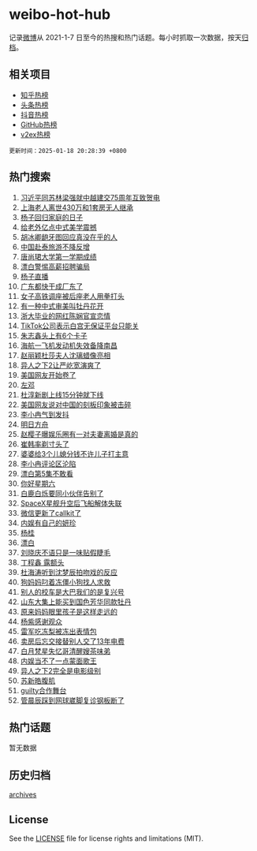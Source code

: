 # weibo-hot-hub

记录[微博](https://www.weibo.com)从 2021-1-7 日至今的热搜和热门话题。每小时抓取一次数据，按天[归档](archives)。

## 相关项目

- [知乎热榜](https://github.com/lonnyzhang423/zhihu-hot-hub)
- [头条热榜](https://github.com/lonnyzhang423/toutiao-hot-hub)
- [抖音热榜](https://github.com/lonnyzhang423/douyin-hot-hub)
- [GitHub热榜](https://github.com/lonnyzhang423/github-hot-hub)
- [v2ex热榜](https://github.com/lonnyzhang423/v2ex-hot-hub)


`更新时间：2025-01-18 20:28:39 +0800`

## 热门搜索

1. [习近平同苏林梁强就中越建交75周年互致贺电](https://m.weibo.cn/search?containerid=100103type%3D1%26t%3D10%26q%3D%23%E4%B9%A0%E8%BF%91%E5%B9%B3%E5%90%8C%E8%8B%8F%E6%9E%97%E6%A2%81%E5%BC%BA%E5%B0%B1%E4%B8%AD%E8%B6%8A%E5%BB%BA%E4%BA%A475%E5%91%A8%E5%B9%B4%E4%BA%92%E8%87%B4%E8%B4%BA%E7%94%B5%23&stream_entry_id=51&isnewpage=1&extparam=seat%3D1%26dgr%3D0%26q%3D%2523%25E4%25B9%25A0%25E8%25BF%2591%25E5%25B9%25B3%25E5%2590%258C%25E8%258B%258F%25E6%259E%2597%25E6%25A2%2581%25E5%25BC%25BA%25E5%25B0%25B1%25E4%25B8%25AD%25E8%25B6%258A%25E5%25BB%25BA%25E4%25BA%25A475%25E5%2591%25A8%25E5%25B9%25B4%25E4%25BA%2592%25E8%2587%25B4%25E8%25B4%25BA%25E7%2594%25B5%2523%26stream_entry_id%3D51%26c_type%3D51%26filter_type%3Drealtimehot%26pos%3D0%26cate%3D10103%26display_time%3D1737203318%26pre_seqid%3D173720331797401204853151)
1. [上海老人离世430万和1套房无人继承](https://m.weibo.cn/search?containerid=100103type%3D1%26t%3D10%26q%3D%23%E4%B8%8A%E6%B5%B7%E8%80%81%E4%BA%BA%E7%A6%BB%E4%B8%96430%E4%B8%87%E5%92%8C1%E5%A5%97%E6%88%BF%E6%97%A0%E4%BA%BA%E7%BB%A7%E6%89%BF%23&stream_entry_id=31&isnewpage=1&extparam=seat%3D1%26stream_entry_id%3D31%26flag%3D2%26pos%3D0%26band_rank%3D1%26q%3D%2523%25E4%25B8%258A%25E6%25B5%25B7%25E8%2580%2581%25E4%25BA%25BA%25E7%25A6%25BB%25E4%25B8%2596430%25E4%25B8%2587%25E5%2592%258C1%25E5%25A5%2597%25E6%2588%25BF%25E6%2597%25A0%25E4%25BA%25BA%25E7%25BB%25A7%25E6%2589%25BF%2523%26filter_type%3Drealtimehot%26dgr%3D0%26c_type%3D31%26realpos%3D1%26lcate%3D5001%26cate%3D5001%26display_time%3D1737203318%26pre_seqid%3D173720331797401204853151)
1. [杨子回归家庭的日子](https://m.weibo.cn/search?containerid=100103type%3D1%26t%3D10%26q%3D%E6%9D%A8%E5%AD%90%E5%9B%9E%E5%BD%92%E5%AE%B6%E5%BA%AD%E7%9A%84%E6%97%A5%E5%AD%90&stream_entry_id=31&isnewpage=1&extparam=seat%3D1%26stream_entry_id%3D31%26flag%3D1%26pos%3D1%26band_rank%3D2%26q%3D%25E6%259D%25A8%25E5%25AD%2590%25E5%259B%259E%25E5%25BD%2592%25E5%25AE%25B6%25E5%25BA%25AD%25E7%259A%2584%25E6%2597%25A5%25E5%25AD%2590%26filter_type%3Drealtimehot%26dgr%3D0%26c_type%3D31%26realpos%3D2%26lcate%3D5001%26cate%3D5001%26display_time%3D1737203318%26pre_seqid%3D173720331797401204853151)
1. [给老外亿点中式美学震撼](https://m.weibo.cn/search?containerid=100103type%3D1%26t%3D10%26q%3D%23%E7%BB%99%E8%80%81%E5%A4%96%E4%BA%BF%E7%82%B9%E4%B8%AD%E5%BC%8F%E7%BE%8E%E5%AD%A6%E9%9C%87%E6%92%BC%23&stream_entry_id=31&isnewpage=1&extparam=seat%3D1%26stream_entry_id%3D31%26flag%3D0%26pos%3D2%26band_rank%3D3%26q%3D%2523%25E7%25BB%2599%25E8%2580%2581%25E5%25A4%2596%25E4%25BA%25BF%25E7%2582%25B9%25E4%25B8%25AD%25E5%25BC%258F%25E7%25BE%258E%25E5%25AD%25A6%25E9%259C%2587%25E6%2592%25BC%2523%26filter_type%3Drealtimehot%26dgr%3D0%26c_type%3D31%26realpos%3D3%26lcate%3D5001%26cate%3D5001%26display_time%3D1737203318%26pre_seqid%3D173720331797401204853151)
1. [胡冰卿龅牙图回应真没在乎的人](https://m.weibo.cn/search?containerid=100103type%3D1%26t%3D10%26q%3D%E8%83%A1%E5%86%B0%E5%8D%BF%E9%BE%85%E7%89%99%E5%9B%BE%E5%9B%9E%E5%BA%94%E7%9C%9F%E6%B2%A1%E5%9C%A8%E4%B9%8E%E7%9A%84%E4%BA%BA&stream_entry_id=31&isnewpage=1&extparam=seat%3D1%26stream_entry_id%3D31%26flag%3D1%26pos%3D3%26band_rank%3D4%26q%3D%25E8%2583%25A1%25E5%2586%25B0%25E5%258D%25BF%25E9%25BE%2585%25E7%2589%2599%25E5%259B%25BE%25E5%259B%259E%25E5%25BA%2594%25E7%259C%259F%25E6%25B2%25A1%25E5%259C%25A8%25E4%25B9%258E%25E7%259A%2584%25E4%25BA%25BA%26filter_type%3Drealtimehot%26dgr%3D0%26c_type%3D31%26realpos%3D4%26lcate%3D5001%26cate%3D5001%26display_time%3D1737203318%26pre_seqid%3D173720331797401204853151)
1. [中国赴泰旅游不降反增](https://m.weibo.cn/search?containerid=100103type%3D1%26t%3D10%26q%3D%23%E4%B8%AD%E5%9B%BD%E8%B5%B4%E6%B3%B0%E6%97%85%E6%B8%B8%E4%B8%8D%E9%99%8D%E5%8F%8D%E5%A2%9E%23&stream_entry_id=31&isnewpage=1&extparam=seat%3D1%26stream_entry_id%3D31%26flag%3D0%26pos%3D4%26band_rank%3D5%26q%3D%2523%25E4%25B8%25AD%25E5%259B%25BD%25E8%25B5%25B4%25E6%25B3%25B0%25E6%2597%2585%25E6%25B8%25B8%25E4%25B8%258D%25E9%2599%258D%25E5%258F%258D%25E5%25A2%259E%2523%26filter_type%3Drealtimehot%26dgr%3D0%26c_type%3D31%26realpos%3D5%26lcate%3D5001%26cate%3D5001%26display_time%3D1737203318%26pre_seqid%3D173720331797401204853151)
1. [唐尚珺大学第一学期成绩](https://m.weibo.cn/search?containerid=100103type%3D1%26t%3D10%26q%3D%23%E5%94%90%E5%B0%9A%E7%8F%BA%E5%A4%A7%E5%AD%A6%E7%AC%AC%E4%B8%80%E5%AD%A6%E6%9C%9F%E6%88%90%E7%BB%A9%23&stream_entry_id=31&isnewpage=1&extparam=seat%3D1%26stream_entry_id%3D31%26flag%3D1%26pos%3D5%26band_rank%3D6%26q%3D%2523%25E5%2594%2590%25E5%25B0%259A%25E7%258F%25BA%25E5%25A4%25A7%25E5%25AD%25A6%25E7%25AC%25AC%25E4%25B8%2580%25E5%25AD%25A6%25E6%259C%259F%25E6%2588%2590%25E7%25BB%25A9%2523%26filter_type%3Drealtimehot%26dgr%3D0%26c_type%3D31%26realpos%3D6%26lcate%3D5001%26cate%3D5001%26display_time%3D1737203318%26pre_seqid%3D173720331797401204853151)
1. [漂白警惕高薪招聘骗局](https://m.weibo.cn/search?containerid=100103type%3D1%26t%3D10%26q%3D%23%E6%BC%82%E7%99%BD%E8%AD%A6%E6%83%95%E9%AB%98%E8%96%AA%E6%8B%9B%E8%81%98%E9%AA%97%E5%B1%80%23&stream_entry_id=31&isnewpage=1&extparam=seat%3D1%26stream_entry_id%3D31%26lcate%3D5001%26pos%3D6%26band_rank%3D7%26q%3D%2523%25E6%25BC%2582%25E7%2599%25BD%25E8%25AD%25A6%25E6%2583%2595%25E9%25AB%2598%25E8%2596%25AA%25E6%258B%259B%25E8%2581%2598%25E9%25AA%2597%25E5%25B1%2580%2523%26filter_type%3Drealtimehot%26dgr%3D0%26is_ad_pos%3D1%26adid%3D273178%26c_type%3D31%26cate%3D5001%26display_time%3D1737203318%26pre_seqid%3D173720331797401204853151)
1. [杨子直播](https://m.weibo.cn/search?containerid=100103type%3D1%26t%3D10%26q%3D%E6%9D%A8%E5%AD%90%E7%9B%B4%E6%92%AD&stream_entry_id=31&isnewpage=1&extparam=seat%3D1%26stream_entry_id%3D31%26flag%3D1%26pos%3D7%26band_rank%3D7%26q%3D%25E6%259D%25A8%25E5%25AD%2590%25E7%259B%25B4%25E6%2592%25AD%26filter_type%3Drealtimehot%26dgr%3D0%26c_type%3D31%26realpos%3D7%26lcate%3D5001%26cate%3D5001%26display_time%3D1737203318%26pre_seqid%3D173720331797401204853151)
1. [广东都快干成厂东了](https://m.weibo.cn/search?containerid=100103type%3D1%26t%3D10%26q%3D%23%E5%B9%BF%E4%B8%9C%E9%83%BD%E5%BF%AB%E5%B9%B2%E6%88%90%E5%8E%82%E4%B8%9C%E4%BA%86%23&stream_entry_id=31&isnewpage=1&extparam=seat%3D1%26stream_entry_id%3D31%26flag%3D0%26pos%3D8%26band_rank%3D8%26q%3D%2523%25E5%25B9%25BF%25E4%25B8%259C%25E9%2583%25BD%25E5%25BF%25AB%25E5%25B9%25B2%25E6%2588%2590%25E5%258E%2582%25E4%25B8%259C%25E4%25BA%2586%2523%26filter_type%3Drealtimehot%26dgr%3D0%26c_type%3D31%26realpos%3D8%26lcate%3D5001%26cate%3D5001%26display_time%3D1737203318%26pre_seqid%3D173720331797401204853151)
1. [女子高铁调座被后座老人用拳打头](https://m.weibo.cn/search?containerid=100103type%3D1%26t%3D10%26q%3D%23%E5%A5%B3%E5%AD%90%E9%AB%98%E9%93%81%E8%B0%83%E5%BA%A7%E8%A2%AB%E5%90%8E%E5%BA%A7%E8%80%81%E4%BA%BA%E7%94%A8%E6%8B%B3%E6%89%93%E5%A4%B4%23&stream_entry_id=31&isnewpage=1&extparam=seat%3D1%26stream_entry_id%3D31%26flag%3D0%26pos%3D9%26band_rank%3D9%26q%3D%2523%25E5%25A5%25B3%25E5%25AD%2590%25E9%25AB%2598%25E9%2593%2581%25E8%25B0%2583%25E5%25BA%25A7%25E8%25A2%25AB%25E5%2590%258E%25E5%25BA%25A7%25E8%2580%2581%25E4%25BA%25BA%25E7%2594%25A8%25E6%258B%25B3%25E6%2589%2593%25E5%25A4%25B4%2523%26filter_type%3Drealtimehot%26dgr%3D0%26c_type%3D31%26realpos%3D9%26lcate%3D5001%26cate%3D5001%26display_time%3D1737203318%26pre_seqid%3D173720331797401204853151)
1. [有一种中式审美叫牡丹花开](https://m.weibo.cn/search?containerid=100103type%3D1%26t%3D10%26q%3D%23%E6%9C%89%E4%B8%80%E7%A7%8D%E4%B8%AD%E5%BC%8F%E5%AE%A1%E7%BE%8E%E5%8F%AB%E7%89%A1%E4%B8%B9%E8%8A%B1%E5%BC%80%23&stream_entry_id=31&isnewpage=1&extparam=seat%3D1%26stream_entry_id%3D31%26flag%3D0%26pos%3D10%26band_rank%3D10%26q%3D%2523%25E6%259C%2589%25E4%25B8%2580%25E7%25A7%258D%25E4%25B8%25AD%25E5%25BC%258F%25E5%25AE%25A1%25E7%25BE%258E%25E5%258F%25AB%25E7%2589%25A1%25E4%25B8%25B9%25E8%258A%25B1%25E5%25BC%2580%2523%26filter_type%3Drealtimehot%26dgr%3D0%26c_type%3D31%26realpos%3D10%26lcate%3D5001%26cate%3D5001%26display_time%3D1737203318%26pre_seqid%3D173720331797401204853151)
1. [浙大毕业的网红陈娴官宣恋情](https://m.weibo.cn/search?containerid=100103type%3D1%26t%3D10%26q%3D%23%E6%B5%99%E5%A4%A7%E6%AF%95%E4%B8%9A%E7%9A%84%E7%BD%91%E7%BA%A2%E9%99%88%E5%A8%B4%E5%AE%98%E5%AE%A3%E6%81%8B%E6%83%85%23&stream_entry_id=31&isnewpage=1&extparam=seat%3D1%26stream_entry_id%3D31%26flag%3D2%26pos%3D11%26band_rank%3D11%26q%3D%2523%25E6%25B5%2599%25E5%25A4%25A7%25E6%25AF%2595%25E4%25B8%259A%25E7%259A%2584%25E7%25BD%2591%25E7%25BA%25A2%25E9%2599%2588%25E5%25A8%25B4%25E5%25AE%2598%25E5%25AE%25A3%25E6%2581%258B%25E6%2583%2585%2523%26filter_type%3Drealtimehot%26dgr%3D0%26c_type%3D31%26realpos%3D11%26lcate%3D5001%26cate%3D5001%26display_time%3D1737203318%26pre_seqid%3D173720331797401204853151)
1. [TikTok公司表示白宫无保证平台只能关](https://m.weibo.cn/search?containerid=100103type%3D1%26t%3D10%26q%3D%23TikTok%E5%85%AC%E5%8F%B8%E8%A1%A8%E7%A4%BA%E7%99%BD%E5%AE%AB%E6%97%A0%E4%BF%9D%E8%AF%81%E5%B9%B3%E5%8F%B0%E5%8F%AA%E8%83%BD%E5%85%B3%23&stream_entry_id=31&isnewpage=1&extparam=seat%3D1%26stream_entry_id%3D31%26flag%3D0%26pos%3D12%26band_rank%3D12%26q%3D%2523TikTok%25E5%2585%25AC%25E5%258F%25B8%25E8%25A1%25A8%25E7%25A4%25BA%25E7%2599%25BD%25E5%25AE%25AB%25E6%2597%25A0%25E4%25BF%259D%25E8%25AF%2581%25E5%25B9%25B3%25E5%258F%25B0%25E5%258F%25AA%25E8%2583%25BD%25E5%2585%25B3%2523%26filter_type%3Drealtimehot%26dgr%3D0%26c_type%3D31%26realpos%3D12%26lcate%3D5001%26cate%3D5001%26display_time%3D1737203318%26pre_seqid%3D173720331797401204853151)
1. [朱志鑫头上有6个卡子](https://m.weibo.cn/search?containerid=100103type%3D1%26t%3D10%26q%3D%E6%9C%B1%E5%BF%97%E9%91%AB%E5%A4%B4%E4%B8%8A%E6%9C%896%E4%B8%AA%E5%8D%A1%E5%AD%90&stream_entry_id=31&isnewpage=1&extparam=seat%3D1%26stream_entry_id%3D31%26flag%3D1%26pos%3D13%26band_rank%3D13%26q%3D%25E6%259C%25B1%25E5%25BF%2597%25E9%2591%25AB%25E5%25A4%25B4%25E4%25B8%258A%25E6%259C%25896%25E4%25B8%25AA%25E5%258D%25A1%25E5%25AD%2590%26filter_type%3Drealtimehot%26dgr%3D0%26c_type%3D31%26realpos%3D13%26lcate%3D5001%26cate%3D5001%26display_time%3D1737203318%26pre_seqid%3D173720331797401204853151)
1. [海航一飞机发动机失效备降南昌](https://m.weibo.cn/search?containerid=100103type%3D1%26t%3D10%26q%3D%23%E6%B5%B7%E8%88%AA%E4%B8%80%E9%A3%9E%E6%9C%BA%E5%8F%91%E5%8A%A8%E6%9C%BA%E5%A4%B1%E6%95%88%E5%A4%87%E9%99%8D%E5%8D%97%E6%98%8C%23&stream_entry_id=31&isnewpage=1&extparam=seat%3D1%26stream_entry_id%3D31%26flag%3D1%26pos%3D14%26band_rank%3D14%26q%3D%2523%25E6%25B5%25B7%25E8%2588%25AA%25E4%25B8%2580%25E9%25A3%259E%25E6%259C%25BA%25E5%258F%2591%25E5%258A%25A8%25E6%259C%25BA%25E5%25A4%25B1%25E6%2595%2588%25E5%25A4%2587%25E9%2599%258D%25E5%258D%2597%25E6%2598%258C%2523%26filter_type%3Drealtimehot%26dgr%3D0%26c_type%3D31%26realpos%3D14%26lcate%3D5001%26cate%3D5001%26display_time%3D1737203318%26pre_seqid%3D173720331797401204853151)
1. [赵丽颖杜莎夫人沈璃蜡像亮相](https://m.weibo.cn/search?containerid=100103type%3D1%26t%3D10%26q%3D%23%E8%B5%B5%E4%B8%BD%E9%A2%96%E6%9D%9C%E8%8E%8E%E5%A4%AB%E4%BA%BA%E6%B2%88%E7%92%83%E8%9C%A1%E5%83%8F%E4%BA%AE%E7%9B%B8%23&stream_entry_id=31&isnewpage=1&extparam=seat%3D1%26stream_entry_id%3D31%26flag%3D1%26pos%3D15%26band_rank%3D15%26q%3D%2523%25E8%25B5%25B5%25E4%25B8%25BD%25E9%25A2%2596%25E6%259D%259C%25E8%258E%258E%25E5%25A4%25AB%25E4%25BA%25BA%25E6%25B2%2588%25E7%2592%2583%25E8%259C%25A1%25E5%2583%258F%25E4%25BA%25AE%25E7%259B%25B8%2523%26filter_type%3Drealtimehot%26dgr%3D0%26c_type%3D31%26realpos%3D15%26lcate%3D5001%26cate%3D5001%26display_time%3D1737203318%26pre_seqid%3D173720331797401204853151)
1. [异人之下2让严屹宽演爽了](https://m.weibo.cn/search?containerid=100103type%3D1%26t%3D10%26q%3D%E5%BC%82%E4%BA%BA%E4%B9%8B%E4%B8%8B2%E8%AE%A9%E4%B8%A5%E5%B1%B9%E5%AE%BD%E6%BC%94%E7%88%BD%E4%BA%86&stream_entry_id=31&isnewpage=1&extparam=seat%3D1%26stream_entry_id%3D31%26flag%3D1%26pos%3D16%26band_rank%3D16%26q%3D%25E5%25BC%2582%25E4%25BA%25BA%25E4%25B9%258B%25E4%25B8%258B2%25E8%25AE%25A9%25E4%25B8%25A5%25E5%25B1%25B9%25E5%25AE%25BD%25E6%25BC%2594%25E7%2588%25BD%25E4%25BA%2586%26filter_type%3Drealtimehot%26dgr%3D0%26c_type%3D31%26realpos%3D16%26lcate%3D5001%26cate%3D5001%26display_time%3D1737203318%26pre_seqid%3D173720331797401204853151)
1. [美国网友开始卷了](https://m.weibo.cn/search?containerid=100103type%3D1%26t%3D10%26q%3D%23%E7%BE%8E%E5%9B%BD%E7%BD%91%E5%8F%8B%E5%BC%80%E5%A7%8B%E5%8D%B7%E4%BA%86%23&stream_entry_id=31&isnewpage=1&extparam=seat%3D1%26stream_entry_id%3D31%26flag%3D0%26pos%3D17%26band_rank%3D17%26q%3D%2523%25E7%25BE%258E%25E5%259B%25BD%25E7%25BD%2591%25E5%258F%258B%25E5%25BC%2580%25E5%25A7%258B%25E5%258D%25B7%25E4%25BA%2586%2523%26filter_type%3Drealtimehot%26dgr%3D0%26c_type%3D31%26realpos%3D17%26lcate%3D5001%26cate%3D5001%26display_time%3D1737203318%26pre_seqid%3D173720331797401204853151)
1. [左邓](https://m.weibo.cn/search?containerid=100103type%3D1%26t%3D10%26q%3D%E5%B7%A6%E9%82%93&stream_entry_id=31&isnewpage=1&extparam=seat%3D1%26stream_entry_id%3D31%26flag%3D0%26pos%3D18%26band_rank%3D18%26q%3D%25E5%25B7%25A6%25E9%2582%2593%26filter_type%3Drealtimehot%26dgr%3D0%26c_type%3D31%26realpos%3D18%26lcate%3D5001%26cate%3D5001%26display_time%3D1737203318%26pre_seqid%3D173720331797401204853151)
1. [杜淳新剧上线15分钟就下线](https://m.weibo.cn/search?containerid=100103type%3D1%26t%3D10%26q%3D%E6%9D%9C%E6%B7%B3%E6%96%B0%E5%89%A7%E4%B8%8A%E7%BA%BF15%E5%88%86%E9%92%9F%E5%B0%B1%E4%B8%8B%E7%BA%BF&stream_entry_id=31&isnewpage=1&extparam=seat%3D1%26stream_entry_id%3D31%26flag%3D1%26pos%3D19%26band_rank%3D19%26q%3D%25E6%259D%259C%25E6%25B7%25B3%25E6%2596%25B0%25E5%2589%25A7%25E4%25B8%258A%25E7%25BA%25BF15%25E5%2588%2586%25E9%2592%259F%25E5%25B0%25B1%25E4%25B8%258B%25E7%25BA%25BF%26filter_type%3Drealtimehot%26dgr%3D0%26c_type%3D31%26realpos%3D19%26lcate%3D5001%26cate%3D5001%26display_time%3D1737203318%26pre_seqid%3D173720331797401204853151)
1. [美国网友说对中国的刻板印象被击碎](https://m.weibo.cn/search?containerid=100103type%3D1%26t%3D10%26q%3D%23%E7%BE%8E%E5%9B%BD%E7%BD%91%E5%8F%8B%E8%AF%B4%E5%AF%B9%E4%B8%AD%E5%9B%BD%E7%9A%84%E5%88%BB%E6%9D%BF%E5%8D%B0%E8%B1%A1%E8%A2%AB%E5%87%BB%E7%A2%8E%23&stream_entry_id=31&isnewpage=1&extparam=seat%3D1%26stream_entry_id%3D31%26flag%3D0%26pos%3D20%26band_rank%3D20%26q%3D%2523%25E7%25BE%258E%25E5%259B%25BD%25E7%25BD%2591%25E5%258F%258B%25E8%25AF%25B4%25E5%25AF%25B9%25E4%25B8%25AD%25E5%259B%25BD%25E7%259A%2584%25E5%2588%25BB%25E6%259D%25BF%25E5%258D%25B0%25E8%25B1%25A1%25E8%25A2%25AB%25E5%2587%25BB%25E7%25A2%258E%2523%26filter_type%3Drealtimehot%26dgr%3D0%26c_type%3D31%26realpos%3D20%26lcate%3D5001%26cate%3D5001%26display_time%3D1737203318%26pre_seqid%3D173720331797401204853151)
1. [李小冉气到发抖](https://m.weibo.cn/search?containerid=100103type%3D1%26t%3D10%26q%3D%23%E6%9D%8E%E5%B0%8F%E5%86%89%E6%B0%94%E5%88%B0%E5%8F%91%E6%8A%96%23&stream_entry_id=31&isnewpage=1&extparam=seat%3D1%26stream_entry_id%3D31%26flag%3D2%26pos%3D21%26band_rank%3D21%26q%3D%2523%25E6%259D%258E%25E5%25B0%258F%25E5%2586%2589%25E6%25B0%2594%25E5%2588%25B0%25E5%258F%2591%25E6%258A%2596%2523%26filter_type%3Drealtimehot%26dgr%3D0%26c_type%3D31%26realpos%3D21%26lcate%3D5001%26cate%3D5001%26display_time%3D1737203318%26pre_seqid%3D173720331797401204853151)
1. [明日方舟](https://m.weibo.cn/search?containerid=100103type%3D1%26t%3D10%26q%3D%E6%98%8E%E6%97%A5%E6%96%B9%E8%88%9F&stream_entry_id=31&isnewpage=1&extparam=seat%3D1%26stream_entry_id%3D31%26flag%3D0%26pos%3D22%26band_rank%3D22%26q%3D%25E6%2598%258E%25E6%2597%25A5%25E6%2596%25B9%25E8%2588%259F%26filter_type%3Drealtimehot%26dgr%3D0%26c_type%3D31%26realpos%3D22%26lcate%3D5001%26cate%3D5001%26display_time%3D1737203318%26pre_seqid%3D173720331797401204853151)
1. [赵樱子曝娱乐圈有一对夫妻离婚是真的](https://m.weibo.cn/search?containerid=100103type%3D1%26t%3D10%26q%3D%23%E8%B5%B5%E6%A8%B1%E5%AD%90%E6%9B%9D%E5%A8%B1%E4%B9%90%E5%9C%88%E6%9C%89%E4%B8%80%E5%AF%B9%E5%A4%AB%E5%A6%BB%E7%A6%BB%E5%A9%9A%E6%98%AF%E7%9C%9F%E7%9A%84%23&stream_entry_id=31&isnewpage=1&extparam=seat%3D1%26stream_entry_id%3D31%26flag%3D2%26pos%3D23%26band_rank%3D23%26q%3D%2523%25E8%25B5%25B5%25E6%25A8%25B1%25E5%25AD%2590%25E6%259B%259D%25E5%25A8%25B1%25E4%25B9%2590%25E5%259C%2588%25E6%259C%2589%25E4%25B8%2580%25E5%25AF%25B9%25E5%25A4%25AB%25E5%25A6%25BB%25E7%25A6%25BB%25E5%25A9%259A%25E6%2598%25AF%25E7%259C%259F%25E7%259A%2584%2523%26filter_type%3Drealtimehot%26dgr%3D0%26c_type%3D31%26realpos%3D23%26lcate%3D5001%26cate%3D5001%26display_time%3D1737203318%26pre_seqid%3D173720331797401204853151)
1. [崔韩率剃寸头了](https://m.weibo.cn/search?containerid=100103type%3D1%26t%3D10%26q%3D%23%E5%B4%94%E9%9F%A9%E7%8E%87%E5%89%83%E5%AF%B8%E5%A4%B4%E4%BA%86%23&stream_entry_id=31&isnewpage=1&extparam=seat%3D1%26stream_entry_id%3D31%26flag%3D1%26pos%3D24%26band_rank%3D24%26q%3D%2523%25E5%25B4%2594%25E9%259F%25A9%25E7%258E%2587%25E5%2589%2583%25E5%25AF%25B8%25E5%25A4%25B4%25E4%25BA%2586%2523%26filter_type%3Drealtimehot%26dgr%3D0%26c_type%3D31%26realpos%3D24%26lcate%3D5001%26cate%3D5001%26display_time%3D1737203318%26pre_seqid%3D173720331797401204853151)
1. [婆婆给3个儿媳分钱不许儿子打主意](https://m.weibo.cn/search?containerid=100103type%3D1%26t%3D10%26q%3D%23%E5%A9%86%E5%A9%86%E7%BB%993%E4%B8%AA%E5%84%BF%E5%AA%B3%E5%88%86%E9%92%B1%E4%B8%8D%E8%AE%B8%E5%84%BF%E5%AD%90%E6%89%93%E4%B8%BB%E6%84%8F%23&stream_entry_id=31&isnewpage=1&extparam=seat%3D1%26stream_entry_id%3D31%26flag%3D0%26pos%3D25%26band_rank%3D25%26q%3D%2523%25E5%25A9%2586%25E5%25A9%2586%25E7%25BB%25993%25E4%25B8%25AA%25E5%2584%25BF%25E5%25AA%25B3%25E5%2588%2586%25E9%2592%25B1%25E4%25B8%258D%25E8%25AE%25B8%25E5%2584%25BF%25E5%25AD%2590%25E6%2589%2593%25E4%25B8%25BB%25E6%2584%258F%2523%26filter_type%3Drealtimehot%26dgr%3D0%26c_type%3D31%26realpos%3D25%26lcate%3D5001%26cate%3D5001%26display_time%3D1737203318%26pre_seqid%3D173720331797401204853151)
1. [李小冉评论区沦陷](https://m.weibo.cn/search?containerid=100103type%3D1%26t%3D10%26q%3D%23%E6%9D%8E%E5%B0%8F%E5%86%89%E8%AF%84%E8%AE%BA%E5%8C%BA%E6%B2%A6%E9%99%B7%23&stream_entry_id=31&isnewpage=1&extparam=seat%3D1%26stream_entry_id%3D31%26flag%3D0%26pos%3D26%26band_rank%3D26%26q%3D%2523%25E6%259D%258E%25E5%25B0%258F%25E5%2586%2589%25E8%25AF%2584%25E8%25AE%25BA%25E5%258C%25BA%25E6%25B2%25A6%25E9%2599%25B7%2523%26filter_type%3Drealtimehot%26dgr%3D0%26c_type%3D31%26realpos%3D26%26lcate%3D5001%26cate%3D5001%26display_time%3D1737203318%26pre_seqid%3D173720331797401204853151)
1. [漂白第5集不敢看](https://m.weibo.cn/search?containerid=100103type%3D1%26t%3D10%26q%3D%E6%BC%82%E7%99%BD%E7%AC%AC5%E9%9B%86%E4%B8%8D%E6%95%A2%E7%9C%8B&stream_entry_id=31&isnewpage=1&extparam=seat%3D1%26stream_entry_id%3D31%26flag%3D1%26pos%3D27%26band_rank%3D27%26q%3D%25E6%25BC%2582%25E7%2599%25BD%25E7%25AC%25AC5%25E9%259B%2586%25E4%25B8%258D%25E6%2595%25A2%25E7%259C%258B%26filter_type%3Drealtimehot%26dgr%3D0%26c_type%3D31%26realpos%3D27%26lcate%3D5001%26cate%3D5001%26display_time%3D1737203318%26pre_seqid%3D173720331797401204853151)
1. [你好星期六](https://m.weibo.cn/search?containerid=100103type%3D1%26t%3D10%26q%3D%E4%BD%A0%E5%A5%BD%E6%98%9F%E6%9C%9F%E5%85%AD&stream_entry_id=31&isnewpage=1&extparam=seat%3D1%26stream_entry_id%3D31%26flag%3D1%26pos%3D28%26band_rank%3D28%26q%3D%25E4%25BD%25A0%25E5%25A5%25BD%25E6%2598%259F%25E6%259C%259F%25E5%2585%25AD%26filter_type%3Drealtimehot%26dgr%3D0%26c_type%3D31%26realpos%3D28%26lcate%3D5001%26cate%3D5001%26display_time%3D1737203318%26pre_seqid%3D173720331797401204853151)
1. [白鹿白烁要同小伙伴告别了](https://m.weibo.cn/search?containerid=100103type%3D1%26t%3D10%26q%3D%23%E7%99%BD%E9%B9%BF%E7%99%BD%E7%83%81%E8%A6%81%E5%90%8C%E5%B0%8F%E4%BC%99%E4%BC%B4%E5%91%8A%E5%88%AB%E4%BA%86%23&stream_entry_id=31&isnewpage=1&extparam=seat%3D1%26stream_entry_id%3D31%26flag%3D1%26pos%3D29%26band_rank%3D29%26q%3D%2523%25E7%2599%25BD%25E9%25B9%25BF%25E7%2599%25BD%25E7%2583%2581%25E8%25A6%2581%25E5%2590%258C%25E5%25B0%258F%25E4%25BC%2599%25E4%25BC%25B4%25E5%2591%258A%25E5%2588%25AB%25E4%25BA%2586%2523%26filter_type%3Drealtimehot%26dgr%3D0%26c_type%3D31%26realpos%3D29%26lcate%3D5001%26cate%3D5001%26display_time%3D1737203318%26pre_seqid%3D173720331797401204853151)
1. [SpaceX星舰升空后飞船解体失联](https://m.weibo.cn/search?containerid=100103type%3D1%26t%3D10%26q%3D%23SpaceX%E6%98%9F%E8%88%B0%E5%8D%87%E7%A9%BA%E5%90%8E%E9%A3%9E%E8%88%B9%E8%A7%A3%E4%BD%93%E5%A4%B1%E8%81%94%23&stream_entry_id=31&isnewpage=1&extparam=seat%3D1%26stream_entry_id%3D31%26flag%3D1%26pos%3D30%26band_rank%3D30%26q%3D%2523SpaceX%25E6%2598%259F%25E8%2588%25B0%25E5%258D%2587%25E7%25A9%25BA%25E5%2590%258E%25E9%25A3%259E%25E8%2588%25B9%25E8%25A7%25A3%25E4%25BD%2593%25E5%25A4%25B1%25E8%2581%2594%2523%26filter_type%3Drealtimehot%26dgr%3D0%26c_type%3D31%26realpos%3D30%26lcate%3D5001%26cate%3D5001%26display_time%3D1737203318%26pre_seqid%3D173720331797401204853151)
1. [微信更新了callkit了](https://m.weibo.cn/search?containerid=100103type%3D1%26t%3D10%26q%3D%23%E5%BE%AE%E4%BF%A1%E6%9B%B4%E6%96%B0%E4%BA%86callkit%E4%BA%86%23&stream_entry_id=31&isnewpage=1&extparam=seat%3D1%26stream_entry_id%3D31%26flag%3D0%26pos%3D31%26band_rank%3D31%26q%3D%2523%25E5%25BE%25AE%25E4%25BF%25A1%25E6%259B%25B4%25E6%2596%25B0%25E4%25BA%2586callkit%25E4%25BA%2586%2523%26filter_type%3Drealtimehot%26dgr%3D0%26c_type%3D31%26realpos%3D31%26lcate%3D5001%26cate%3D5001%26display_time%3D1737203318%26pre_seqid%3D173720331797401204853151)
1. [内娱有自己的妍珍](https://m.weibo.cn/search?containerid=100103type%3D1%26t%3D10%26q%3D%E5%86%85%E5%A8%B1%E6%9C%89%E8%87%AA%E5%B7%B1%E7%9A%84%E5%A6%8D%E7%8F%8D&stream_entry_id=31&isnewpage=1&extparam=seat%3D1%26stream_entry_id%3D31%26flag%3D1%26pos%3D32%26band_rank%3D32%26q%3D%25E5%2586%2585%25E5%25A8%25B1%25E6%259C%2589%25E8%2587%25AA%25E5%25B7%25B1%25E7%259A%2584%25E5%25A6%258D%25E7%258F%258D%26filter_type%3Drealtimehot%26dgr%3D0%26c_type%3D31%26realpos%3D32%26lcate%3D5001%26cate%3D5001%26display_time%3D1737203318%26pre_seqid%3D173720331797401204853151)
1. [杨桂](https://m.weibo.cn/search?containerid=100103type%3D1%26t%3D10%26q%3D%E6%9D%A8%E6%A1%82&stream_entry_id=31&isnewpage=1&extparam=seat%3D1%26stream_entry_id%3D31%26flag%3D1%26pos%3D33%26band_rank%3D33%26q%3D%25E6%259D%25A8%25E6%25A1%2582%26filter_type%3Drealtimehot%26dgr%3D0%26c_type%3D31%26realpos%3D33%26lcate%3D5001%26cate%3D5001%26display_time%3D1737203318%26pre_seqid%3D173720331797401204853151)
1. [漂白](https://m.weibo.cn/search?containerid=100103type%3D1%26t%3D10%26q%3D%E6%BC%82%E7%99%BD&stream_entry_id=31&isnewpage=1&extparam=seat%3D1%26stream_entry_id%3D31%26flag%3D0%26pos%3D34%26band_rank%3D34%26q%3D%25E6%25BC%2582%25E7%2599%25BD%26filter_type%3Drealtimehot%26dgr%3D0%26c_type%3D31%26realpos%3D34%26lcate%3D5001%26cate%3D5001%26display_time%3D1737203318%26pre_seqid%3D173720331797401204853151)
1. [刘晓庆不语只是一味贴假睫毛](https://m.weibo.cn/search?containerid=100103type%3D1%26t%3D10%26q%3D%23%E5%88%98%E6%99%93%E5%BA%86%E4%B8%8D%E8%AF%AD%E5%8F%AA%E6%98%AF%E4%B8%80%E5%91%B3%E8%B4%B4%E5%81%87%E7%9D%AB%E6%AF%9B%23&stream_entry_id=31&isnewpage=1&extparam=seat%3D1%26stream_entry_id%3D31%26flag%3D0%26pos%3D35%26band_rank%3D35%26q%3D%2523%25E5%2588%2598%25E6%2599%2593%25E5%25BA%2586%25E4%25B8%258D%25E8%25AF%25AD%25E5%258F%25AA%25E6%2598%25AF%25E4%25B8%2580%25E5%2591%25B3%25E8%25B4%25B4%25E5%2581%2587%25E7%259D%25AB%25E6%25AF%259B%2523%26filter_type%3Drealtimehot%26dgr%3D0%26c_type%3D31%26realpos%3D35%26lcate%3D5001%26cate%3D5001%26display_time%3D1737203318%26pre_seqid%3D173720331797401204853151)
1. [丁程鑫 露额头](https://m.weibo.cn/search?containerid=100103type%3D1%26t%3D10%26q%3D%E4%B8%81%E7%A8%8B%E9%91%AB+%E9%9C%B2%E9%A2%9D%E5%A4%B4&stream_entry_id=31&isnewpage=1&extparam=seat%3D1%26stream_entry_id%3D31%26flag%3D1%26pos%3D36%26band_rank%3D36%26q%3D%25E4%25B8%2581%25E7%25A8%258B%25E9%2591%25AB%2520%25E9%259C%25B2%25E9%25A2%259D%25E5%25A4%25B4%26filter_type%3Drealtimehot%26dgr%3D0%26c_type%3D31%26realpos%3D36%26lcate%3D5001%26cate%3D5001%26display_time%3D1737203318%26pre_seqid%3D173720331797401204853151)
1. [杜海涛听到沈梦辰拍吻戏的反应](https://m.weibo.cn/search?containerid=100103type%3D1%26t%3D10%26q%3D%E6%9D%9C%E6%B5%B7%E6%B6%9B%E5%90%AC%E5%88%B0%E6%B2%88%E6%A2%A6%E8%BE%B0%E6%8B%8D%E5%90%BB%E6%88%8F%E7%9A%84%E5%8F%8D%E5%BA%94&stream_entry_id=31&isnewpage=1&extparam=seat%3D1%26stream_entry_id%3D31%26flag%3D0%26pos%3D37%26band_rank%3D37%26q%3D%25E6%259D%259C%25E6%25B5%25B7%25E6%25B6%259B%25E5%2590%25AC%25E5%2588%25B0%25E6%25B2%2588%25E6%25A2%25A6%25E8%25BE%25B0%25E6%258B%258D%25E5%2590%25BB%25E6%2588%258F%25E7%259A%2584%25E5%258F%258D%25E5%25BA%2594%26filter_type%3Drealtimehot%26dgr%3D0%26c_type%3D31%26realpos%3D37%26lcate%3D5001%26cate%3D5001%26display_time%3D1737203318%26pre_seqid%3D173720331797401204853151)
1. [狗妈妈叼着冻僵小狗找人求救](https://m.weibo.cn/search?containerid=100103type%3D1%26t%3D10%26q%3D%23%E7%8B%97%E5%A6%88%E5%A6%88%E5%8F%BC%E7%9D%80%E5%86%BB%E5%83%B5%E5%B0%8F%E7%8B%97%E6%89%BE%E4%BA%BA%E6%B1%82%E6%95%91%23&stream_entry_id=31&isnewpage=1&extparam=seat%3D1%26stream_entry_id%3D31%26flag%3D1%26pos%3D38%26band_rank%3D38%26q%3D%2523%25E7%258B%2597%25E5%25A6%2588%25E5%25A6%2588%25E5%258F%25BC%25E7%259D%2580%25E5%2586%25BB%25E5%2583%25B5%25E5%25B0%258F%25E7%258B%2597%25E6%2589%25BE%25E4%25BA%25BA%25E6%25B1%2582%25E6%2595%2591%2523%26filter_type%3Drealtimehot%26dgr%3D0%26c_type%3D31%26realpos%3D38%26lcate%3D5001%26cate%3D5001%26display_time%3D1737203318%26pre_seqid%3D173720331797401204853151)
1. [别人的校车是大巴我们的是复兴号](https://m.weibo.cn/search?containerid=100103type%3D1%26t%3D10%26q%3D%23%E5%88%AB%E4%BA%BA%E7%9A%84%E6%A0%A1%E8%BD%A6%E6%98%AF%E5%A4%A7%E5%B7%B4%E6%88%91%E4%BB%AC%E7%9A%84%E6%98%AF%E5%A4%8D%E5%85%B4%E5%8F%B7%23&stream_entry_id=31&isnewpage=1&extparam=seat%3D1%26stream_entry_id%3D31%26flag%3D1%26pos%3D39%26band_rank%3D39%26q%3D%2523%25E5%2588%25AB%25E4%25BA%25BA%25E7%259A%2584%25E6%25A0%25A1%25E8%25BD%25A6%25E6%2598%25AF%25E5%25A4%25A7%25E5%25B7%25B4%25E6%2588%2591%25E4%25BB%25AC%25E7%259A%2584%25E6%2598%25AF%25E5%25A4%258D%25E5%2585%25B4%25E5%258F%25B7%2523%26filter_type%3Drealtimehot%26dgr%3D0%26c_type%3D31%26realpos%3D39%26lcate%3D5001%26cate%3D5001%26display_time%3D1737203318%26pre_seqid%3D173720331797401204853151)
1. [山东大集上能买到国色芳华同款牡丹](https://m.weibo.cn/search?containerid=100103type%3D1%26t%3D10%26q%3D%23%E5%B1%B1%E4%B8%9C%E5%A4%A7%E9%9B%86%E4%B8%8A%E8%83%BD%E4%B9%B0%E5%88%B0%E5%9B%BD%E8%89%B2%E8%8A%B3%E5%8D%8E%E5%90%8C%E6%AC%BE%E7%89%A1%E4%B8%B9%23&stream_entry_id=31&isnewpage=1&extparam=seat%3D1%26stream_entry_id%3D31%26flag%3D1%26pos%3D40%26band_rank%3D40%26q%3D%2523%25E5%25B1%25B1%25E4%25B8%259C%25E5%25A4%25A7%25E9%259B%2586%25E4%25B8%258A%25E8%2583%25BD%25E4%25B9%25B0%25E5%2588%25B0%25E5%259B%25BD%25E8%2589%25B2%25E8%258A%25B3%25E5%258D%258E%25E5%2590%258C%25E6%25AC%25BE%25E7%2589%25A1%25E4%25B8%25B9%2523%26filter_type%3Drealtimehot%26dgr%3D0%26c_type%3D31%26realpos%3D40%26lcate%3D5001%26cate%3D5001%26display_time%3D1737203318%26pre_seqid%3D173720331797401204853151)
1. [原来妈妈眼里孩子是这样走远的](https://m.weibo.cn/search?containerid=100103type%3D1%26t%3D10%26q%3D%23%E5%8E%9F%E6%9D%A5%E5%A6%88%E5%A6%88%E7%9C%BC%E9%87%8C%E5%AD%A9%E5%AD%90%E6%98%AF%E8%BF%99%E6%A0%B7%E8%B5%B0%E8%BF%9C%E7%9A%84%23&stream_entry_id=31&isnewpage=1&extparam=seat%3D1%26stream_entry_id%3D31%26flag%3D1%26pos%3D41%26band_rank%3D41%26q%3D%2523%25E5%258E%259F%25E6%259D%25A5%25E5%25A6%2588%25E5%25A6%2588%25E7%259C%25BC%25E9%2587%258C%25E5%25AD%25A9%25E5%25AD%2590%25E6%2598%25AF%25E8%25BF%2599%25E6%25A0%25B7%25E8%25B5%25B0%25E8%25BF%259C%25E7%259A%2584%2523%26filter_type%3Drealtimehot%26dgr%3D0%26c_type%3D31%26realpos%3D41%26lcate%3D5001%26cate%3D5001%26display_time%3D1737203318%26pre_seqid%3D173720331797401204853151)
1. [杨紫感谢观众](https://m.weibo.cn/search?containerid=100103type%3D1%26t%3D10%26q%3D%23%E6%9D%A8%E7%B4%AB%E6%84%9F%E8%B0%A2%E8%A7%82%E4%BC%97%23&stream_entry_id=31&isnewpage=1&extparam=seat%3D1%26stream_entry_id%3D31%26flag%3D0%26pos%3D42%26band_rank%3D42%26q%3D%2523%25E6%259D%25A8%25E7%25B4%25AB%25E6%2584%259F%25E8%25B0%25A2%25E8%25A7%2582%25E4%25BC%2597%2523%26filter_type%3Drealtimehot%26dgr%3D0%26c_type%3D31%26realpos%3D42%26lcate%3D5001%26cate%3D5001%26display_time%3D1737203318%26pre_seqid%3D173720331797401204853151)
1. [雷军吃冻梨被冻出表情包](https://m.weibo.cn/search?containerid=100103type%3D1%26t%3D10%26q%3D%23%E9%9B%B7%E5%86%9B%E5%90%83%E5%86%BB%E6%A2%A8%E8%A2%AB%E5%86%BB%E5%87%BA%E8%A1%A8%E6%83%85%E5%8C%85%23&stream_entry_id=31&isnewpage=1&extparam=seat%3D1%26stream_entry_id%3D31%26flag%3D0%26pos%3D43%26band_rank%3D43%26q%3D%2523%25E9%259B%25B7%25E5%2586%259B%25E5%2590%2583%25E5%2586%25BB%25E6%25A2%25A8%25E8%25A2%25AB%25E5%2586%25BB%25E5%2587%25BA%25E8%25A1%25A8%25E6%2583%2585%25E5%258C%2585%2523%26filter_type%3Drealtimehot%26dgr%3D0%26c_type%3D31%26realpos%3D43%26lcate%3D5001%26cate%3D5001%26display_time%3D1737203318%26pre_seqid%3D173720331797401204853151)
1. [卖房后忘交接替别人交了13年电费](https://m.weibo.cn/search?containerid=100103type%3D1%26t%3D10%26q%3D%23%E5%8D%96%E6%88%BF%E5%90%8E%E5%BF%98%E4%BA%A4%E6%8E%A5%E6%9B%BF%E5%88%AB%E4%BA%BA%E4%BA%A4%E4%BA%8613%E5%B9%B4%E7%94%B5%E8%B4%B9%23&stream_entry_id=31&isnewpage=1&extparam=seat%3D1%26stream_entry_id%3D31%26flag%3D0%26pos%3D44%26band_rank%3D44%26q%3D%2523%25E5%258D%2596%25E6%2588%25BF%25E5%2590%258E%25E5%25BF%2598%25E4%25BA%25A4%25E6%258E%25A5%25E6%259B%25BF%25E5%2588%25AB%25E4%25BA%25BA%25E4%25BA%25A4%25E4%25BA%258613%25E5%25B9%25B4%25E7%2594%25B5%25E8%25B4%25B9%2523%26filter_type%3Drealtimehot%26dgr%3D0%26c_type%3D31%26realpos%3D44%26lcate%3D5001%26cate%3D5001%26display_time%3D1737203318%26pre_seqid%3D173720331797401204853151)
1. [白月梵星失忆哥清醒嫂茶味弟](https://m.weibo.cn/search?containerid=100103type%3D1%26t%3D10%26q%3D%E7%99%BD%E6%9C%88%E6%A2%B5%E6%98%9F%E5%A4%B1%E5%BF%86%E5%93%A5%E6%B8%85%E9%86%92%E5%AB%82%E8%8C%B6%E5%91%B3%E5%BC%9F&stream_entry_id=31&isnewpage=1&extparam=seat%3D1%26stream_entry_id%3D31%26flag%3D1%26pos%3D45%26band_rank%3D45%26q%3D%25E7%2599%25BD%25E6%259C%2588%25E6%25A2%25B5%25E6%2598%259F%25E5%25A4%25B1%25E5%25BF%2586%25E5%2593%25A5%25E6%25B8%2585%25E9%2586%2592%25E5%25AB%2582%25E8%258C%25B6%25E5%2591%25B3%25E5%25BC%259F%26filter_type%3Drealtimehot%26dgr%3D0%26c_type%3D31%26realpos%3D45%26lcate%3D5001%26cate%3D5001%26display_time%3D1737203318%26pre_seqid%3D173720331797401204853151)
1. [内娱当不了一点蒙面歌王](https://m.weibo.cn/search?containerid=100103type%3D1%26t%3D10%26q%3D%E5%86%85%E5%A8%B1%E5%BD%93%E4%B8%8D%E4%BA%86%E4%B8%80%E7%82%B9%E8%92%99%E9%9D%A2%E6%AD%8C%E7%8E%8B&stream_entry_id=31&isnewpage=1&extparam=seat%3D1%26stream_entry_id%3D31%26flag%3D1%26pos%3D46%26band_rank%3D46%26q%3D%25E5%2586%2585%25E5%25A8%25B1%25E5%25BD%2593%25E4%25B8%258D%25E4%25BA%2586%25E4%25B8%2580%25E7%2582%25B9%25E8%2592%2599%25E9%259D%25A2%25E6%25AD%258C%25E7%258E%258B%26filter_type%3Drealtimehot%26dgr%3D0%26c_type%3D31%26realpos%3D46%26lcate%3D5001%26cate%3D5001%26display_time%3D1737203318%26pre_seqid%3D173720331797401204853151)
1. [异人之下2完全是电影级别](https://m.weibo.cn/search?containerid=100103type%3D1%26t%3D10%26q%3D%E5%BC%82%E4%BA%BA%E4%B9%8B%E4%B8%8B2%E5%AE%8C%E5%85%A8%E6%98%AF%E7%94%B5%E5%BD%B1%E7%BA%A7%E5%88%AB&stream_entry_id=31&isnewpage=1&extparam=seat%3D1%26stream_entry_id%3D31%26flag%3D1%26pos%3D47%26band_rank%3D47%26q%3D%25E5%25BC%2582%25E4%25BA%25BA%25E4%25B9%258B%25E4%25B8%258B2%25E5%25AE%258C%25E5%2585%25A8%25E6%2598%25AF%25E7%2594%25B5%25E5%25BD%25B1%25E7%25BA%25A7%25E5%2588%25AB%26filter_type%3Drealtimehot%26dgr%3D0%26c_type%3D31%26realpos%3D47%26lcate%3D5001%26cate%3D5001%26display_time%3D1737203318%26pre_seqid%3D173720331797401204853151)
1. [苏新皓腹肌](https://m.weibo.cn/search?containerid=100103type%3D1%26t%3D10%26q%3D%23%E8%8B%8F%E6%96%B0%E7%9A%93%E8%85%B9%E8%82%8C%23&stream_entry_id=31&isnewpage=1&extparam=seat%3D1%26stream_entry_id%3D31%26flag%3D0%26pos%3D48%26band_rank%3D48%26q%3D%2523%25E8%258B%258F%25E6%2596%25B0%25E7%259A%2593%25E8%2585%25B9%25E8%2582%258C%2523%26filter_type%3Drealtimehot%26dgr%3D0%26c_type%3D31%26realpos%3D48%26lcate%3D5001%26cate%3D5001%26display_time%3D1737203318%26pre_seqid%3D173720331797401204853151)
1. [guilty合作舞台](https://m.weibo.cn/search?containerid=100103type%3D1%26t%3D10%26q%3D%23guilty%E5%90%88%E4%BD%9C%E8%88%9E%E5%8F%B0%23&stream_entry_id=31&isnewpage=1&extparam=seat%3D1%26stream_entry_id%3D31%26flag%3D1%26pos%3D49%26band_rank%3D49%26q%3D%2523guilty%25E5%2590%2588%25E4%25BD%259C%25E8%2588%259E%25E5%258F%25B0%2523%26filter_type%3Drealtimehot%26dgr%3D0%26c_type%3D31%26realpos%3D49%26lcate%3D5001%26cate%3D5001%26display_time%3D1737203318%26pre_seqid%3D173720331797401204853151)
1. [管晨辰踩到网球崴脚复诊钢板断了](https://m.weibo.cn/search?containerid=100103type%3D1%26t%3D10%26q%3D%E7%AE%A1%E6%99%A8%E8%BE%B0%E8%B8%A9%E5%88%B0%E7%BD%91%E7%90%83%E5%B4%B4%E8%84%9A%E5%A4%8D%E8%AF%8A%E9%92%A2%E6%9D%BF%E6%96%AD%E4%BA%86&stream_entry_id=31&isnewpage=1&extparam=seat%3D1%26stream_entry_id%3D31%26flag%3D1%26pos%3D50%26band_rank%3D50%26q%3D%25E7%25AE%25A1%25E6%2599%25A8%25E8%25BE%25B0%25E8%25B8%25A9%25E5%2588%25B0%25E7%25BD%2591%25E7%2590%2583%25E5%25B4%25B4%25E8%2584%259A%25E5%25A4%258D%25E8%25AF%258A%25E9%2592%25A2%25E6%259D%25BF%25E6%2596%25AD%25E4%25BA%2586%26filter_type%3Drealtimehot%26dgr%3D0%26c_type%3D31%26realpos%3D50%26lcate%3D5001%26cate%3D5001%26display_time%3D1737203318%26pre_seqid%3D173720331797401204853151)

## 热门话题

暂无数据

## 历史归档

[archives](archives)

## License

See the [LICENSE](LICENSE) file for license rights and limitations (MIT).
